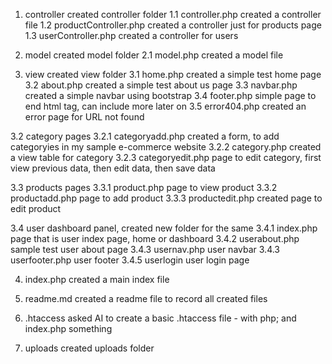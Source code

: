 1. controller
created controller folder
1.1 controller.php
created a controller file
1.2 productController.php
created a controller just for products page
1.3 userController.php
created a controller for users

2. model
created model folder
2.1 model.php
created a model file

3. view
created view folder
3.1 home.php
created a simple test home page
3.2 about.php
created a simple test about us page
3.3 navbar.php
created a simple navbar using bootstrap
3.4 footer.php
simple page to end html tag, can include more later on
3.5 error404.php
created an error page for URL not found

3.2 category pages
3.2.1 categoryadd.php
created a form, to add categoryies in my sample e-commerce website
3.2.2 category.php
created a view table for category
3.2.3 categoryedit.php
page to edit category, first view previous data, then edit data, then save data

3.3 products pages
3.3.1 product.php
page to view product
3.3.2 productadd.php
page to add product
3.3.3 productedit.php
created page to edit product

3.4 user dashboard panel, created new folder for the same
3.4.1 index.php
page that is user index page, home or dashboard
3.4.2 userabout.php
sample test user about page
3.4.3 usernav.php
user navbar
3.4.3 userfooter.php
user footer
3.4.5 userlogin
user login page

4. index.php
created a main index file

5. readme.md
created a readme file to record all created files

6. .htaccess
asked AI to create a basic .htaccess file - with php; and index.php something

7. uploads
created uploads folder
